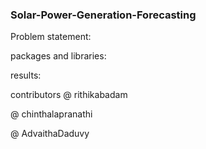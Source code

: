 ### Solar-Power-Generation-Forecasting

Problem statement:

packages and libraries:

results:

contributors
@ rithikabadam

@ chinthalapranathi

@ AdvaithaDaduvy
